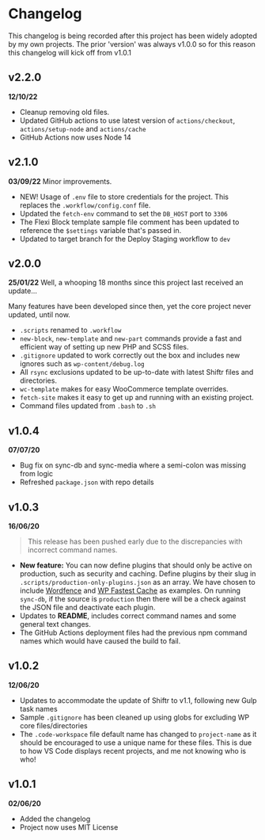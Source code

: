 # Changelog

This changelog is being recorded after this project has been widely adopted by my own projects. The prior 'version' was always v1.0.0 so for this reason this changelog will kick off from v1.0.1

## v2.2.0
**12/10/22**
* Cleanup removing old files.
* Updated GitHub actions to use latest version of `actions/checkout`, `actions/setup-node` and `actions/cache`
* GitHub Actions now uses Node 14

## v2.1.0
**03/09/22**
Minor improvements.

* NEW! Usage of `.env` file to store credentials for the project. This replaces the `.workflow/config.conf` file.
* Updated the `fetch-env` command to set the `DB_HOST` port to `3306`
* The Flexi Block template sample file comment has been updated to reference the `$settings` variable that's passed in.
* Updated to target branch for the Deploy Staging workflow to `dev`

## v2.0.0
**25/01/22**
Well, a whooping 18 months since this project last received an update...

Many features have been developed since then, yet the core project never updated, until now.

* `.scripts` renamed to `.workflow`
* `new-block`, `new-template` and `new-part` commands provide a fast and efficient way of setting up new PHP and SCSS files.
* `.gitignore` updated to work correctly out the box and includes new ignores such as `wp-content/debug.log`
* All `rsync` exclusions updated to be up-to-date with latest Shiftr files and directories.
* `wc-template` makes for easy WooCommerce template overrides.
* `fetch-site` makes it easy to get up and running with an existing project.
* Command files updated from `.bash` to `.sh`

## v1.0.4
**07/07/20**
- Bug fix on sync-db and sync-media where a semi-colon was missing from logic
- Refreshed `package.json` with repo details

## v1.0.3
**16/06/20**
> This release has been pushed early due to the discrepancies with incorrect command names.
- **New feature:** You can now define plugins that should only be active on production, such as security and caching. Define plugins by their slug in `.scripts/production-only-plugins.json` as an array. We have chosen to include [Wordfence](https://wordpress.org/plugins/wordfence/) and [WP Fastest Cache](https://wordpress.org/plugins/wp-fastest-cache/) as examples. On running `sync-db`, if the source is `production` then there will be a check against the JSON file and deactivate each plugin.
- Updates to **README**, includes correct command names and some general text changes.
- The GitHub Actions deployment files had the previous npm command names which would have caused the build to fail.


## v1.0.2
**12/06/20**
- Updates to accommodate the update of Shiftr to v1.1, following new Gulp task names
- Sample `.gitignore` has been cleaned up using globs for excluding WP core files/directories
- The `.code-workspace` file default name has changed to `project-name` as it should be encouraged to use a unique name for these files. This is due to how VS Code displays recent projects, and me not knowing who is who!


## v1.0.1
**02/06/20**
- Added the changelog
- Project now uses MIT License